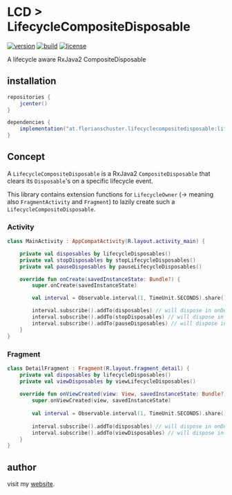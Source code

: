 # LCD > LifecycleCompositeDisposable

[![version](https://img.shields.io/github/v/tag/floschu/LifecycleCompositeDisposable?color=blue&label=version)](https://bintray.com/floschu/lifecyclecompositedisposable) [![build](https://github.com/floschu/LifecycleCompositeDisposable/workflows/build/badge.svg)](https://github.com/floschu/LifecycleCompositeDisposable/actions) [![license](https://img.shields.io/badge/license-Apache%202.0-blue.svg)](LICENSE)

A lifecycle aware RxJava2 CompositeDisposable

## installation

``` groovy
repositories {
    jcenter()
}

dependencies {
    implementation("at.florianschuster.lifecyclecompositedisposable:lifecyclecompositedisposable-core:$version")
}
```

## Concept

A `LifecycleCompositeDisposable` is a RxJava2 `CompositeDisposable` that clears its `Disposable`'s on a specific lifecycle event.

This library contains extension functions for `LifecycleOwner` (-> meaning also `FragmentActivity` and `Fragment`) to lazily create such a `LifecycleCompositeDisposable`.

### Activity

``` kotlin
class MainActivity : AppCompatActivity(R.layout.activity_main) {

    private val disposables by lifecycleDisposables()
    private val stopDisposables by stopLifecycleDisposables()
    private val pauseDisposables by pauseLifecycleDisposables()

    override fun onCreate(savedInstanceState: Bundle?) {
        super.onCreate(savedInstanceState)

        val interval = Observable.interval(1, TimeUnit.SECONDS).share()

        interval.subscribe().addTo(disposables) // will dispose in onDestroy
        interval.subscribe().addTo(stopDisposables) // will dispose in onStop
        interval.subscribe().addTo(pauseDisposables) // will dispose in onPause
    }
}
```

### Fragment 

``` kotlin
class DetailFragment : Fragment(R.layout.fragment_detail) {
    private val disposables by lifecycleDisposables()
    private val viewDisposables by viewLifecycleDisposables()
    
    override fun onViewCreated(view: View, savedInstanceState: Bundle?) {
        super.onViewCreated(view, savedInstanceState)
        
        val interval = Observable.interval(1, TimeUnit.SECONDS).share()
        
        interval.subscribe().addTo(disposables) // will dispose in onDestroy
        interval.subscribe().addTo(viewDisposables) // will dispose in onDestroyView
    }
}
```

## author

visit my [website](https://florianschuster.at/).